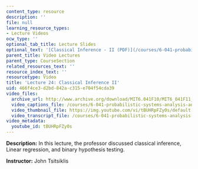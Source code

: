 ```yaml
---
content_type: resource
description: ''
file: null
learning_resource_types:
- Lecture Videos
ocw_type: ''
optional_tab_title: Lecture Slides
optional_text: '[Classical Inference - II (PDF)](/courses/6-041-probabilistic-systems-analysis-and-applied-probability-fall-2010/resources/mit6_041f10_l24)'
parent_title: Video Lectures
parent_type: CourseSection
related_resources_text: ''
resource_index_text: ''
resourcetype: Video
title: 'Lecture 24: Classical Inference II'
uid: 466f4ce3-d2bd-842a-c315-e704f54cda39
video_files:
  archive_url: http://www.archive.org/download/MIT6.041F10/MIT6_041F11_lec24_300k.mp4
  video_captions_file: /courses/6-041-probabilistic-systems-analysis-and-applied-probability-fall-2010/dffe474977705beb9b45499a439912e7_tBUHRpFZy0s.vtt
  video_thumbnail_file: https://img.youtube.com/vi/tBUHRpFZy0s/default.jpg
  video_transcript_file: /courses/6-041-probabilistic-systems-analysis-and-applied-probability-fall-2010/7f3f958775fc52ef0ed0d963846fcf3b_tBUHRpFZy0s.pdf
video_metadata:
  youtube_id: tBUHRpFZy0s
---
```


**Description:** In this lecture, the professor discussed classical inference, Linear regression, and binary hypothesis testing.

**Instructor:** John Tsitsiklis